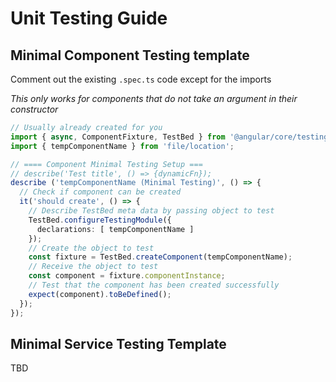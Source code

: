 # Unit Testing Guide

## Minimal Component Testing template

Comment out the existing `.spec.ts` code except for the imports

*This only works for components that do not take an argument in their constructor*

```typescript
// Usually already created for you
import { async, ComponentFixture, TestBed } from '@angular/core/testing';
import { tempComponentName } from 'file/location';

// ==== Component Minimal Testing Setup ===
// describe('Test title', () => {dynamicFn});
describe ('tempComponentName (Minimal Testing)', () => {
  // Check if component can be created
  it('should create', () => {
    // Describe TestBed meta data by passing object to test
    TestBed.configureTestingModule({
      declarations: [ tempComponentName ]
    });
    // Create the object to test
    const fixture = TestBed.createComponent(tempComponentName);
    // Receive the object to test
    const component = fixture.componentInstance;
    // Test that the component has been created successfully
    expect(component).toBeDefined();
  });
});

```

## Minimal Service Testing Template

TBD
